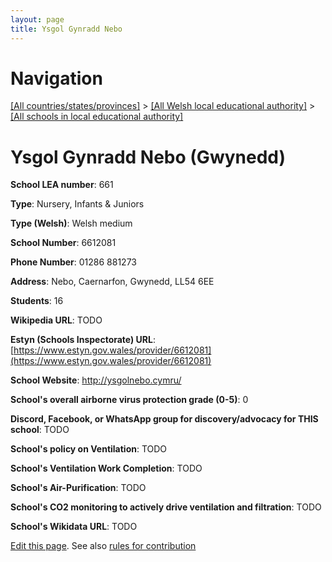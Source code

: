 ```yaml
---
layout: page
title: Ysgol Gynradd Nebo
---
```

# Navigation

[[All countries/states/provinces]](../../..) > [[All Welsh local educational authority]](../..) > [[All schools in local educational authority]](..)

# Ysgol Gynradd Nebo (Gwynedd)

**School LEA number**: 661

**Type**: Nursery, Infants & Juniors

**Type (Welsh)**: Welsh medium

**School Number**: 6612081

**Phone Number**: 01286 881273

**Address**: Nebo, Caernarfon, Gwynedd, LL54 6EE

**Students**: 16

**Wikipedia URL**: TODO

**Estyn (Schools Inspectorate) URL**: [https://www.estyn.gov.wales/provider/6612081](https://www.estyn.gov.wales/provider/6612081)

**School Website**: http://ysgolnebo.cymru/

**School's overall airborne virus protection grade (0-5)**: 0

**Discord, Facebook, or WhatsApp group for discovery/advocacy for THIS school**: TODO

**School's policy on Ventilation**: TODO

**School's Ventilation Work Completion**: TODO

**School's Air-Purification**: TODO

**School's CO2 monitoring to actively drive ventilation and filtration**: TODO

**School's Wikidata URL**: TODO




[Edit this page](https://github.com/VentilationProject/Wales/edit/prif/./Gwynedd/Ysgol_Gynradd_Nebo.md). See also [rules for contribution](../../../contribution-rules/)